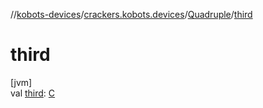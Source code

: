 //[kobots-devices](../../../index.md)/[crackers.kobots.devices](../index.md)/[Quadruple](index.md)/[third](third.md)

# third

[jvm]\
val [third](third.md): [C](index.md)
